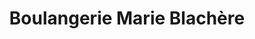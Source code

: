 ---
title: "Boulangerie Marie Blachère"
url: /saint-alban/boulangerie-marie-blachere/
shop: boulangerie
---